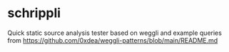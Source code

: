 # schrippli
Quick static source analysis tester based on weggli and example queries from https://github.com/0xdea/weggli-patterns/blob/main/README.md
